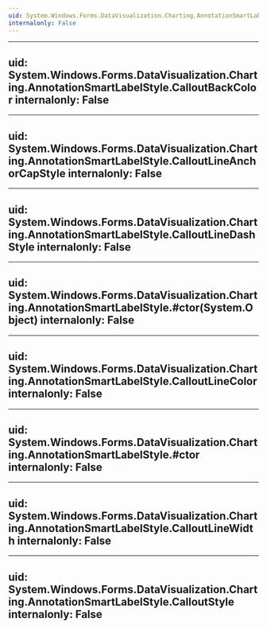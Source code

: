 ```yaml
---
uid: System.Windows.Forms.DataVisualization.Charting.AnnotationSmartLabelStyle
internalonly: False
---
```


---
uid: System.Windows.Forms.DataVisualization.Charting.AnnotationSmartLabelStyle.CalloutBackColor
internalonly: False
---

---
uid: System.Windows.Forms.DataVisualization.Charting.AnnotationSmartLabelStyle.CalloutLineAnchorCapStyle
internalonly: False
---

---
uid: System.Windows.Forms.DataVisualization.Charting.AnnotationSmartLabelStyle.CalloutLineDashStyle
internalonly: False
---

---
uid: System.Windows.Forms.DataVisualization.Charting.AnnotationSmartLabelStyle.#ctor(System.Object)
internalonly: False
---

---
uid: System.Windows.Forms.DataVisualization.Charting.AnnotationSmartLabelStyle.CalloutLineColor
internalonly: False
---

---
uid: System.Windows.Forms.DataVisualization.Charting.AnnotationSmartLabelStyle.#ctor
internalonly: False
---

---
uid: System.Windows.Forms.DataVisualization.Charting.AnnotationSmartLabelStyle.CalloutLineWidth
internalonly: False
---

---
uid: System.Windows.Forms.DataVisualization.Charting.AnnotationSmartLabelStyle.CalloutStyle
internalonly: False
---
